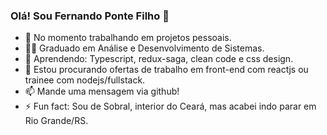 ### Olá! Sou Fernando Ponte Filho 👋

- 🔭 No momento trabalhando em projetos pessoais.
- 👨‍🎓 Graduado em Análise e Desenvolvimento de Sistemas.
- 🌱 Aprendendo: Typescript, redux-saga, clean code e css design.
- 👯 Estou procurando ofertas de trabalho em front-end com reactjs ou trainee com nodejs/fullstack.
- 📫 Mande uma mensagem via github!
- ⚡ Fun fact: Sou de Sobral, interior do Ceará, mas acabei indo parar em Rio Grande/RS.

<!--
**fpontef/fpontef** is a ✨ _special_ ✨ repository because its `README.md` (this file) appears on your GitHub profile.

Here are some ideas to get you started:

- 🔭 I’m currently working on ...
- 🌱 I’m currently learning ...
- 👯 I’m looking to collaborate on ...
- 🤔 I’m looking for help with ...
- 💬 Ask me about ...
- 📫 How to reach me: ...
- 😄 Pronouns: ...
- ⚡ Fun fact: ...
-->
